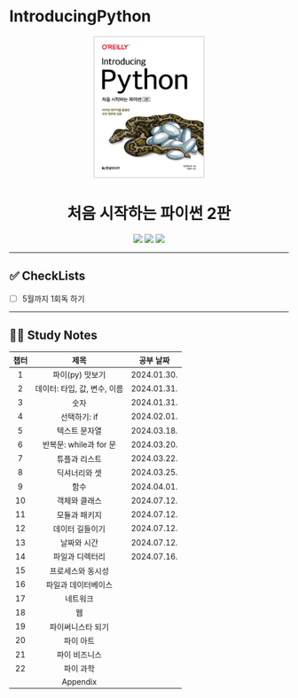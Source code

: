 # IntroducingPython

<div align="center">
  <a href="http://www.yes24.com/Product/Goods/91870652">
      <img src="logo.png" alt="Logo" width="200">
  </a>
  <h1>처음 시작하는 파이썬 2판</h1>
  <div>
    <img src="https://img.shields.io/badge/저자-빌%20루바노빅-DDE072?style=for-the-badge"/>
    <img src="https://img.shields.io/badge/출판사-한빛미디어-DDE072?style=for-the-badge"/>
    <img src="https://img.shields.io/badge/기간-2024.03~2024.05-DDE072?style=for-the-badge"/>
  </div>
</div>

---

## ✅ CheckLists

- [ ] 5월까지 1회독 하기


---

## 👩‍💻 Study Notes

| 챕터 |             제목             | 공부 날짜 |
| :--: | :--------------------------: | :-------: |
|  1   |       파이(py) 맛보기        |  2024.01.30.  |
|  2   | 데이터: 타입, 값, 변수, 이름 |  2024.01.31.  |
|  3   |             숫자             |  2024.01.31.  |
|  4   |         선택하기: if         | 2024.02.01. |
|  5   |        텍스트 문자열         |  2024.03.18.  |
|  6   |    반복문: while과 for 문    |  2024.03.20.  |
|  7   |        튜플과 리스트         | 2024.03.22. |
|  8   |        딕셔너리와 셋         |   2024.03.25. |
|  9   |             함수             | 2024.04.01.  |
|  10  |        객체와 클래스         | 2024.07.12.   |
|  11  |        모듈과 패키지         | 2024.07.12. |
|  12  |       데이터 길들이기        |  2024.07.12.  |
|  13  |         날짜와 시간          |  2024.07.12.  |
|  14  |       파일과 디렉터리        |  2024.07.16.  |
|  15  |      프로세스와 동시성       |    |
|  16  |     파일과 데이터베이스      |   |
|  17  |           네트워크           |    |
|  18  |              웹              |   |
|  19  |      파이써니스타 되기       |  |
|  20  |          파이 아트           |  |
|  21  |        파이 비즈니스         |   |
|  22  |          파이 과학           |    |
|      |           Appendix           |    |
